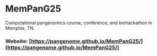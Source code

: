 # MemPanG25
Computational pangenomics course, conference, and biohackathon in Memphis, TN.

### Website: [https://pangenome.github.io/MemPanG25/](https://pangenome.github.io/MemPanG25/)
